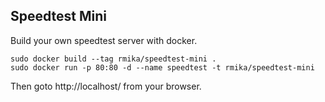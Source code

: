 Speedtest Mini
--------------

Build your own speedtest server with docker.


```
sudo docker build --tag rmika/speedtest-mini .
sudo docker run -p 80:80 -d --name speedtest -t rmika/speedtest-mini
```

Then goto http://localhost/ from your browser.



